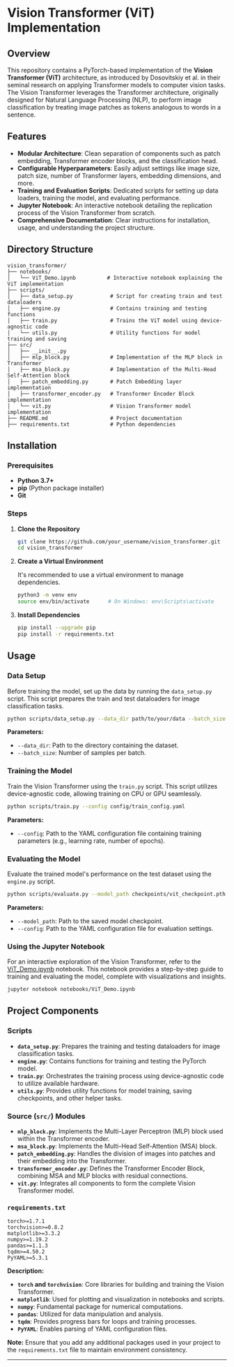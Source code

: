 
# Vision Transformer (ViT) Implementation

## Overview

This repository contains a PyTorch-based implementation of the **Vision Transformer (ViT)** architecture, as introduced by Dosovitskiy et al. in their seminal research on applying Transformer models to computer vision tasks. The Vision Transformer leverages the Transformer architecture, originally designed for Natural Language Processing (NLP), to perform image classification by treating image patches as tokens analogous to words in a sentence.

## Features

- **Modular Architecture**: Clean separation of components such as patch embedding, Transformer encoder blocks, and the classification head.
- **Configurable Hyperparameters**: Easily adjust settings like image size, patch size, number of Transformer layers, embedding dimensions, and more.
- **Training and Evaluation Scripts**: Dedicated scripts for setting up data loaders, training the model, and evaluating performance.
- **Jupyter Notebook**: An interactive notebook detailing the replication process of the Vision Transformer from scratch.
- **Comprehensive Documentation**: Clear instructions for installation, usage, and understanding the project structure.

## Directory Structure

```
vision_transformer/
├── notebooks/
│   └── ViT_Demo.ipynb          # Interactive notebook explaining the ViT implementation
├── scripts/
│   ├── data_setup.py            # Script for creating train and test dataloaders
│   ├── engine.py                # Contains training and testing functions
│   ├── train.py                 # Trains the ViT model using device-agnostic code
│   └── utils.py                 # Utility functions for model training and saving
├── src/
│   ├── __init__.py
│   ├── mlp_block.py             # Implementation of the MLP block in Transformer
│   ├── msa_block.py             # Implementation of the Multi-Head Self-Attention block
│   ├── patch_embedding.py       # Patch Embedding layer implementation
│   ├── transformer_encoder.py   # Transformer Encoder Block implementation
│   └── vit.py                   # Vision Transformer model implementation
├── README.md                    # Project documentation
├── requirements.txt             # Python dependencies
```

## Installation

### Prerequisites

- **Python 3.7+**
- **pip** (Python package installer)
- **Git**

### Steps

1. **Clone the Repository**

   ```bash
   git clone https://github.com/your_username/vision_transformer.git
   cd vision_transformer
   ```

2. **Create a Virtual Environment**

   It's recommended to use a virtual environment to manage dependencies.

   ```bash
   python3 -m venv env
   source env/bin/activate      # On Windows: env\Scripts\activate
   ```

3. **Install Dependencies**

   ```bash
   pip install --upgrade pip
   pip install -r requirements.txt
   ```

## Usage

### Data Setup

Before training the model, set up the data by running the `data_setup.py` script. This script prepares the train and test dataloaders for image classification tasks.

```bash
python scripts/data_setup.py --data_dir path/to/your/data --batch_size 32
```

**Parameters:**

- `--data_dir`: Path to the directory containing the dataset.
- `--batch_size`: Number of samples per batch.

### Training the Model

Train the Vision Transformer using the `train.py` script. This script utilizes device-agnostic code, allowing training on CPU or GPU seamlessly.

```bash
python scripts/train.py --config config/train_config.yaml
```

**Parameters:**

- `--config`: Path to the YAML configuration file containing training parameters (e.g., learning rate, number of epochs).

### Evaluating the Model

Evaluate the trained model's performance on the test dataset using the `engine.py` script.

```bash
python scripts/evaluate.py --model_path checkpoints/vit_checkpoint.pth --config config/eval_config.yaml
```

**Parameters:**

- `--model_path`: Path to the saved model checkpoint.
- `--config`: Path to the YAML configuration file for evaluation settings.

### Using the Jupyter Notebook

For an interactive exploration of the Vision Transformer, refer to the [ViT_Demo.ipynb](notebooks/ViT_Demo.ipynb) notebook. This notebook provides a step-by-step guide to training and evaluating the model, complete with visualizations and insights.

```bash
jupyter notebook notebooks/ViT_Demo.ipynb
```

## Project Components

### Scripts

- **`data_setup.py`**: Prepares the training and testing dataloaders for image classification tasks.
- **`engine.py`**: Contains functions for training and testing the PyTorch model.
- **`train.py`**: Orchestrates the training process using device-agnostic code to utilize available hardware.
- **`utils.py`**: Provides utility functions for model training, saving checkpoints, and other helper tasks.

### Source (`src/`) Modules

- **`mlp_block.py`**: Implements the Multi-Layer Perceptron (MLP) block used within the Transformer encoder.
- **`msa_block.py`**: Implements the Multi-Head Self-Attention (MSA) block.
- **`patch_embedding.py`**: Handles the division of images into patches and their embedding into the Transformer.
- **`transformer_encoder.py`**: Defines the Transformer Encoder Block, combining MSA and MLP blocks with residual connections.
- **`vit.py`**: Integrates all components to form the complete Vision Transformer model.


### `requirements.txt`

```plaintext
torch>=1.7.1
torchvision>=0.8.2
matplotlib>=3.3.2
numpy>=1.19.2
pandas>=1.1.3
tqdm>=4.50.2
PyYAML>=5.3.1
```

**Description:**

- **`torch` and `torchvision`**: Core libraries for building and training the Vision Transformer.
- **`matplotlib`**: Used for plotting and visualization in notebooks and scripts.
- **`numpy`**: Fundamental package for numerical computations.
- **`pandas`**: Utilized for data manipulation and analysis.
- **`tqdm`**: Provides progress bars for loops and training processes.
- **`PyYAML`**: Enables parsing of YAML configuration files.

**Note:** Ensure that you add any additional packages used in your project to the `requirements.txt` file to maintain environment consistency.

---
